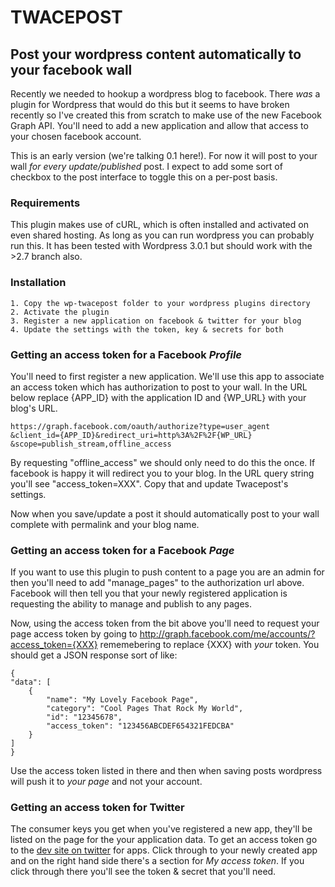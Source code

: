# TWACEPOST

## Post your wordpress content automatically to your facebook wall

Recently we needed to hookup a wordpress blog to facebook. There *was* a plugin
for Wordpress that would do this but it seems to have broken recently so I've
created this from scratch to make use of the new Facebook Graph API. You'll
need to add a new application and allow that access to your chosen facebook account.

This is an early version (we're talking 0.1 here!). For now it will post to
your wall *for every update/published* post. I expect to add some sort of
checkbox to the post interface to toggle this on a per-post basis.

### Requirements

This plugin makes use of cURL, which is often installed and activated on even
shared hosting. As long as you can run wordpress you can probably run this. It
has been tested with Wordpress 3.0.1 but should work with the >2.7 branch also.

###  Installation

    1. Copy the wp-twacepost folder to your wordpress plugins directory
    2. Activate the plugin
    3. Register a new application on facebook & twitter for your blog
    4. Update the settings with the token, key & secrets for both

### Getting an access token for a Facebook *Profile*

You'll need to first register a new application. We'll use this app to associate
an access token which has authorization to post to your wall. In the URL below
replace {APP_ID} with the application ID and {WP_URL} with your blog's URL.

    https://graph.facebook.com/oauth/authorize?type=user_agent
    &client_id={APP_ID}&redirect_uri=http%3A%2F%2F{WP_URL}
    &scope=publish_stream,offline_access

By requesting "offline_access" we should only need to do this the once. If facebook
is happy it will redirect you to your blog. In the URL query string you'll
see "access_token=XXX". Copy that and update Twacepost's settings.

Now when you save/update a post it should automatically post to your wall complete
with permalink and your blog name.

### Getting an access token for a Facebook *Page*

If you want to use this plugin to push content to a page you are an admin for then
you'll need to add "manage_pages" to the authorization url above. Facebook will
then tell you that your newly registered application is requesting the ability
to manage and publish to any pages.

Now, using the access token from the bit above you'll need to request your page
access token by going to http://graph.facebook.com/me/accounts/?access_token={XXX}
rememebering to replace {XXX} with *your* token. You should get a JSON response
sort of like:

    {
    "data": [
        {
            "name": "My Lovely Facebook Page",
            "category": "Cool Pages That Rock My World",
            "id": "12345678",
            "access_token": "123456ABCDEF654321FEDCBA"
        }
    ]
    }

Use the access token listed in there and then when saving posts wordpress will
push it to *your page* and not your account.

### Getting an access token for Twitter

The consumer keys you get when you've registered a new app, they'll be listed on
the page for the your application data. To get an access token go to the [dev site
on twitter](http://dev.twitter.com/apps) for apps. Click through to your newly
created app and on the right hand side there's a section for *My access token*.
If you click through there you'll see the token & secret that you'll need.
